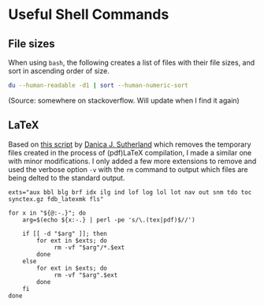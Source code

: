 # Useful Shell Commands

## File sizes

When using `bash`, the following creates a list of files with their file sizes, and sort in ascending order of size.

```bash
du --human-readable -d1 | sort --human-numeric-sort
```
(Source: somewhere on stackoverflow. Will update when I find it again)

## LaTeX

Based on [this script](https://gist.github.com/djsutherland/266983#file-latex-clean-sh) by [Danica J. Sutherland](https://gist.github.com/djsutherland) which removes the temporary files created in the process of (pdf)LaTeX compilation, I made a similar one with minor modifications. I only added a few more extensions to remove and used the verbose option `-v` with the `rm` command to output which files are being delted to the standard output. 
```shell
exts="aux bbl blg brf idx ilg ind lof log lol lot nav out snm tdo toc synctex.gz fdb_latexmk fls"

for x in "${@:-.}"; do
    arg=$(echo ${x:-.} | perl -pe 's/\.(tex|pdf)$//')

    if [[ -d "$arg" ]]; then
        for ext in $exts; do
             rm -vf "$arg"/*.$ext
        done
    else
        for ext in $exts; do
             rm -vf "$arg".$ext
        done
    fi
done

```
